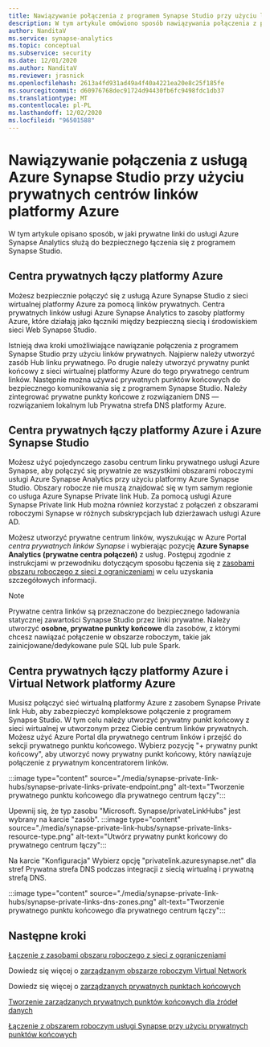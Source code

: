 ```yaml
---
title: Nawiązywanie połączenia z programem Synapse Studio przy użyciu linków prywatnych
description: W tym artykule omówiono sposób nawiązywania połączenia z platformą Azure Synapse Studio przy użyciu linków prywatnych
author: NanditaV
ms.service: synapse-analytics
ms.topic: conceptual
ms.subservice: security
ms.date: 12/01/2020
ms.author: NanditaV
ms.reviewer: jrasnick
ms.openlocfilehash: 2613a4fd931ad49a4f40a4221ea20e8c25f185fe
ms.sourcegitcommit: d60976768dec91724d94430fb6fc9498fdc1db37
ms.translationtype: MT
ms.contentlocale: pl-PL
ms.lasthandoff: 12/02/2020
ms.locfileid: "96501588"
---
```

# <a name="connect-to-azure-synapse-studio-using-azure-private-link-hubs"></a>Nawiązywanie połączenia z usługą Azure Synapse Studio przy użyciu prywatnych centrów linków platformy Azure 

W tym artykule opisano sposób, w jaki prywatne linki do usługi Azure Synapse Analytics służą do bezpiecznego łączenia się z programem Synapse Studio. 

## <a name="azure-private-link-hubs"></a>Centra prywatnych łączy platformy Azure 
Możesz bezpiecznie połączyć się z usługą Azure Synapse Studio z sieci wirtualnej platformy Azure za pomocą linków prywatnych. Centra prywatnych linków usługi Azure Synapse Analytics to zasoby platformy Azure, które działają jako łączniki między bezpieczną siecią i środowiskiem sieci Web Synapse Studio. 

Istnieją dwa kroki umożliwiające nawiązanie połączenia z programem Synapse Studio przy użyciu linków prywatnych. Najpierw należy utworzyć zasób Hub linku prywatnego. Po drugie należy utworzyć prywatny punkt końcowy z sieci wirtualnej platformy Azure do tego prywatnego centrum linków. Następnie można używać prywatnych punktów końcowych do bezpiecznego komunikowania się z programem Synapse Studio. Należy zintegrować prywatne punkty końcowe z rozwiązaniem DNS — rozwiązaniem lokalnym lub Prywatna strefa DNS platformy Azure. 

## <a name="azure-private-links-hubs-and-azure-synapse-studio"></a>Centra prywatnych łączy platformy Azure i Azure Synapse Studio
Możesz użyć pojedynczego zasobu centrum linku prywatnego usługi Azure Synapse, aby połączyć się prywatnie ze wszystkimi obszarami roboczymi usługi Azure Synapse Analytics przy użyciu platformy Azure Synapse Studio. Obszary robocze nie muszą znajdować się w tym samym regionie co usługa Azure Synapse Private link Hub. Za pomocą usługi Azure Synapse Private link Hub można również korzystać z połączeń z obszarami roboczymi Synapse w różnych subskrypcjach lub dzierżawach usługi Azure AD.

Możesz utworzyć prywatne centrum linków, wyszukując w Azure Portal *centra prywatnych linków Synapse* i wybierając pozycję **Azure Synapse Analytics (prywatne centra połączeń)** z usług. Postępuj zgodnie z instrukcjami w przewodniku dotyczącym sposobu łączenia się z [zasobami obszaru roboczego z sieci z ograniczeniami](./how-to-connect-to-workspace-from-restricted-network.md) w celu uzyskania szczegółowych informacji.

>[!NOTE]
>Prywatne centra linków są przeznaczone do bezpiecznego ładowania statycznej zawartości Synapse Studio przez linki prywatne. Należy utworzyć **osobne, prywatne punkty końcowe** dla zasobów, z którymi chcesz nawiązać połączenie w obszarze roboczym, takie jak zainicjowane/dedykowane pule SQL lub pule Spark. 

## <a name="azure-private-links-hubs-and-azure-virtual-network"></a>Centra prywatnych łączy platformy Azure i Virtual Network platformy Azure
Musisz połączyć sieć wirtualną platformy Azure z zasobem Synapse Private link Hub, aby zabezpieczyć kompleksowe połączenie z programem Synapse Studio. W tym celu należy utworzyć prywatny punkt końcowy z sieci wirtualnej w utworzonym przez Ciebie centrum linków prywatnych. Możesz użyć Azure Portal dla prywatnego centrum linków i przejść do sekcji prywatnego punktu końcowego. Wybierz pozycję "+ prywatny punkt końcowy", aby utworzyć nowy prywatny punkt końcowy, który nawiązuje połączenie z prywatnym koncentratorem linków.

:::image type="content" source="./media/synapse-private-link-hubs/synapse-private-links-private-endpoint.png" alt-text="Tworzenie prywatnego punktu końcowego dla prywatnego centrum łączy":::

Upewnij się, że typ zasobu "Microsoft. Synapse/privateLinkHubs" jest wybrany na karcie "zasób". :::image type="content" source="./media/synapse-private-link-hubs/synapse-private-links-resource-type.png" alt-text="Utwórz prywatny punkt końcowy do prywatnego centrum łączy":::

Na karcie "Konfiguracja" Wybierz opcję "privatelink.azuresynapse.net" dla stref Prywatna strefa DNS podczas integracji z siecią wirtualną i prywatną strefą DNS.

:::image type="content" source="./media/synapse-private-link-hubs/synapse-private-links-dns-zones.png" alt-text="Tworzenie prywatnego punktu końcowego dla prywatnego centrum łączy":::

## <a name="next-steps"></a>Następne kroki

[Łączenie z zasobami obszaru roboczego z sieci z ograniczeniami](./how-to-connect-to-workspace-from-restricted-network.md)

Dowiedz się więcej o [zarządzanym obszarze roboczym Virtual Network](./synapse-workspace-managed-vnet.md)

Dowiedz się więcej o [zarządzanych prywatnych punktach końcowych](./synapse-workspace-managed-private-endpoints.md)

[Tworzenie zarządzanych prywatnych punktów końcowych dla źródeł danych](./how-to-create-managed-private-endpoints.md)

[Łączenie z obszarem roboczym usługi Synapse przy użyciu prywatnych punktów końcowych](./how-to-connect-to-workspace-with-private-links.md)

